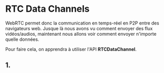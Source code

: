 # RTC Data Channels
WebRTC permet donc la communication en temps-réel en P2P entre des navigateurs web. Jusque là nous avons vu comment envoyer des flux vidéos/audios, maintenant nous allons voir comment envoyer n'importe quelle données.

Pour faire cela, on apprendra à utiliser l'API **RTCDataChannel**.

## 1.
